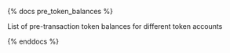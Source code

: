 {% docs pre_token_balances %}

List of pre-transaction token balances for different token accounts

{% enddocs %}